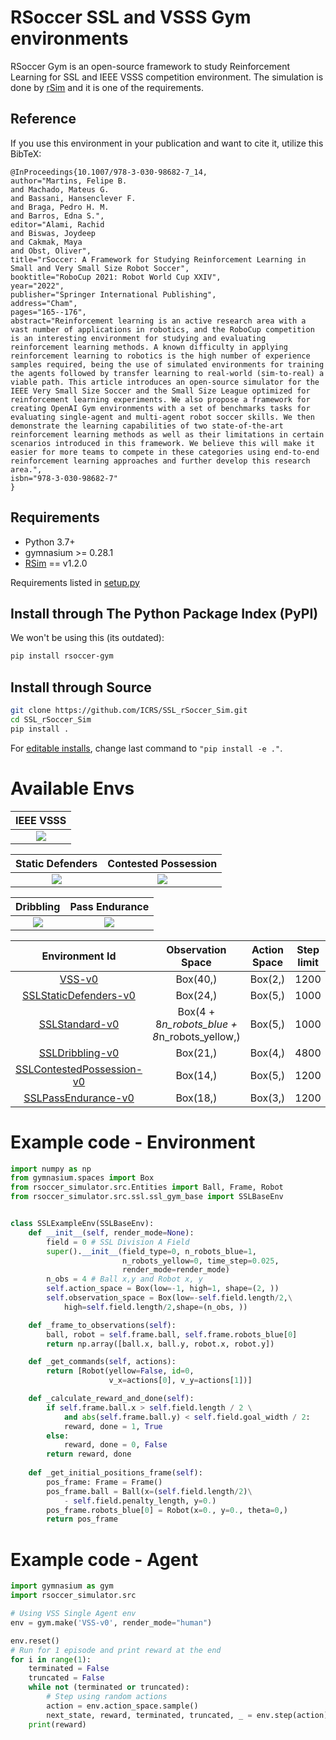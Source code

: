 # RSoccer SSL and VSSS Gym environments

RSoccer Gym is an open-source framework to study Reinforcement Learning for SSL and IEEE VSSS competition environment. The simulation is done by [rSim](https://github.com/robocin/rsim) and it is one of the requirements.

## Reference

If you use this environment in your publication and want to cite it, utilize this BibTeX:

```
@InProceedings{10.1007/978-3-030-98682-7_14,
author="Martins, Felipe B.
and Machado, Mateus G.
and Bassani, Hansenclever F.
and Braga, Pedro H. M.
and Barros, Edna S.",
editor="Alami, Rachid
and Biswas, Joydeep
and Cakmak, Maya
and Obst, Oliver",
title="rSoccer: A Framework for Studying Reinforcement Learning in Small and Very Small Size Robot Soccer",
booktitle="RoboCup 2021: Robot World Cup XXIV",
year="2022",
publisher="Springer International Publishing",
address="Cham",
pages="165--176",
abstract="Reinforcement learning is an active research area with a vast number of applications in robotics, and the RoboCup competition is an interesting environment for studying and evaluating reinforcement learning methods. A known difficulty in applying reinforcement learning to robotics is the high number of experience samples required, being the use of simulated environments for training the agents followed by transfer learning to real-world (sim-to-real) a viable path. This article introduces an open-source simulator for the IEEE Very Small Size Soccer and the Small Size League optimized for reinforcement learning experiments. We also propose a framework for creating OpenAI Gym environments with a set of benchmarks tasks for evaluating single-agent and multi-agent robot soccer skills. We then demonstrate the learning capabilities of two state-of-the-art reinforcement learning methods as well as their limitations in certain scenarios introduced in this framework. We believe this will make it easier for more teams to compete in these categories using end-to-end reinforcement learning approaches and further develop this research area.",
isbn="978-3-030-98682-7"
}
```

## Requirements
- Python 3.7+
- gymnasium >= 0.28.1
- [RSim](https://github.com/robocin/rSim) == v1.2.0 <br  />

Requirements listed in [setup.py](setup.py)
## Install through The Python Package Index (PyPI)
We won't be using this (its outdated): 
```bash
pip install rsoccer-gym
```
## Install through Source
```bash
git clone https://github.com/ICRS/SSL_rSoccer_Sim.git
cd SSL_rSoccer_Sim
pip install .
```
For [editable installs](https://setuptools.pypa.io/en/latest/userguide/development_mode.html), change last command to `"pip install -e ."`.
# Available Envs

IEEE VSSS                  |
:-------------------------:|
![](.github/resources/vss.gif)     |

 Static Defenders          |  Contested Possession     |
:-------------------------:|:-------------------------:|
  ![](.github/resources/static.gif)     |![](.github/resources/contested_possession.gif) |

Dribbling          |  Pass Endurance     |
:-------------------------:|:-------------------------:|
 ![](.github/resources/dribbling.gif)|![](.github/resources/pass_endurance.gif) |

|       Environment Id                                                       | Observation Space | Action Space | Step limit |
|:--------------------------------------------------------------------------:|:-----------------:|:------------:|:----------:|
|[VSS-v0](rsoccer_simulator.src/vss/README.md#vss-v0)                                       |      Box(40,)     |    Box(2,)   |    1200    |
|[SSLStaticDefenders-v0](rsoccer_simulator.src/ssl/README.md#sslstaticdefenders-v0)         |      Box(24,)     |    Box(5,)   |    1000    |
|[SSLStandard-v0](rsoccer_simulator.src/ssl/README.md#sslstandard-v0)             |      Box(4 + 8*n_robots_blue + 8*n_robots_yellow,)     |    Box(5,)   |    1000    |
|[SSLDribbling-v0](rsoccer_simulator.src/ssl/README.md#ssldribbling-v0)                     |      Box(21,)     |    Box(4,)   |    4800    |
|[SSLContestedPossession-v0](rsoccer_simulator.src/ssl/README.md#sslcontestedpossession-v0) |      Box(14,)     |    Box(5,)   |    1200    |
|[SSLPassEndurance-v0](rsoccer_simulator.src/ssl/README.md#sslpassendurance-v0)             |      Box(18,)     |    Box(3,)   |    1200    |

# Example code - Environment

```python
import numpy as np
from gymnasium.spaces import Box
from rsoccer_simulator.src.Entities import Ball, Frame, Robot
from rsoccer_simulator.src.ssl.ssl_gym_base import SSLBaseEnv


class SSLExampleEnv(SSLBaseEnv):
    def __init__(self, render_mode=None):
        field = 0 # SSL Division A Field
        super().__init__(field_type=0, n_robots_blue=1,
                         n_robots_yellow=0, time_step=0.025,
                         render_mode=render_mode)
        n_obs = 4 # Ball x,y and Robot x, y
        self.action_space = Box(low=-1, high=1, shape=(2, ))
        self.observation_space = Box(low=-self.field.length/2,\
            high=self.field.length/2,shape=(n_obs, ))

    def _frame_to_observations(self):
        ball, robot = self.frame.ball, self.frame.robots_blue[0]
        return np.array([ball.x, ball.y, robot.x, robot.y])

    def _get_commands(self, actions):
        return [Robot(yellow=False, id=0,
                      v_x=actions[0], v_y=actions[1])]

    def _calculate_reward_and_done(self):
        if self.frame.ball.x > self.field.length / 2 \
            and abs(self.frame.ball.y) < self.field.goal_width / 2:
            reward, done = 1, True
        else:
            reward, done = 0, False
        return reward, done
    
    def _get_initial_positions_frame(self):
        pos_frame: Frame = Frame()
        pos_frame.ball = Ball(x=(self.field.length/2)\
            - self.field.penalty_length, y=0.)
        pos_frame.robots_blue[0] = Robot(x=0., y=0., theta=0,)
        return pos_frame

```

# Example code - Agent

```python
import gymnasium as gym
import rsoccer_simulator.src

# Using VSS Single Agent env
env = gym.make('VSS-v0', render_mode="human")

env.reset()
# Run for 1 episode and print reward at the end
for i in range(1):
    terminated = False
    truncated = False
    while not (terminated or truncated):
        # Step using random actions
        action = env.action_space.sample()
        next_state, reward, terminated, truncated, _ = env.step(action)
    print(reward)
```
